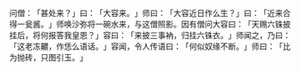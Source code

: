 问僧：​「甚处来？​」曰：​「大容来。​」师曰：​「大容近日作么生？​」曰：​「近来合得一瓮酱。​」师唤沙弥将一碗水来，与这僧照影。因有僧问大容曰：​「天赐六铢披挂后，将何报答我皇恩？​」容曰：​「来披三事衲，归挂六铢衣。​」师闻之，乃曰：​「这老冻齈，作恁么语话。​」容闻，令人传语曰：​「何似奴缘不断。​」师曰：​「比为抛砖，只图引玉。​」